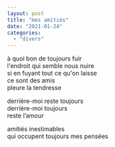 ```yaml
---
layout: post
title: "mes amitiés"
date: "2021-01-24"
categories:
  - "divers"
---
```


à quoi bon de toujours fuir  
l'endroit qui semble nous nuire  
si en fuyant tout ce qu'on laisse  
ce sont des amis  
pleure la tendresse

derrière-moi reste toujours  
derrière-moi toujours  
reste l’amour

amitiés inestimables  
qui occupent toujours mes pensées 
